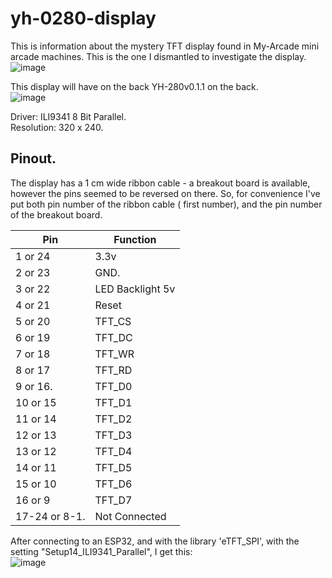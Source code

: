 # yh-0280-display

This is information about the mystery TFT display found in My-Arcade mini arcade machines.  This is the one I dismantled to investigate the display.  
![image](https://user-images.githubusercontent.com/14888910/205723200-45ef9e3c-4e67-40b9-b353-c3d8db31a363.png)


This display will have on the back YH-280v0.1.1 on the back.  
![image](https://user-images.githubusercontent.com/14888910/205723860-62488b0c-b11e-4ffd-ba19-35e49a89a53f.png)


Driver: ILI9341 8 Bit Parallel.  
Resolution: 320 x 240.

## Pinout.  
The display has a  1 cm wide ribbon cable - a breakout board is available, however the pins seemed to be reversed on there.  So, for convenience I've put both pin number of the ribbon cable ( first number), and the pin number of the breakout board.

| Pin           | Function |
| ------------- | ---------|
| 1 or 24       | 3.3v     |
| 2 or 23       | GND.     |
| 3 or 22       | LED Backlight 5v |
| 4 or 21       | Reset    |
| 5 or 20       | TFT_CS   |
| 6 or 19       | TFT_DC   |
| 7 or 18       | TFT_WR   |
| 8 or 17       | TFT_RD   |
| 9 or 16.      | TFT_D0   |
| 10 or 15      | TFT_D1   |
| 11 or 14      | TFT_D2   |
| 12 or 13      | TFT_D3   |
| 13 or 12      | TFT_D4   |
| 14 or 11      | TFT_D5   |
| 15 or 10      | TFT_D6   |
| 16 or 9       | TFT_D7   |
| 17-24 or 8-1. | Not Connected|

After connecting to an ESP32, and with the library 'eTFT_SPI', with the setting "Setup14_ILI9341_Parallel",  I get this:   
![image](https://user-images.githubusercontent.com/14888910/205724639-276af5fb-23f0-4a5f-a22e-0919ae720730.png)


